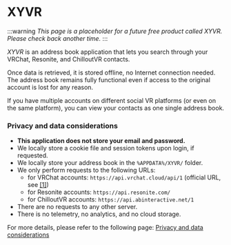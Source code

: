 # XYVR

:::warning
*This page is a placeholder for a future free product called XYVR. Please check back another time.*
:::

*XYVR* is an address book application that lets you search through your VRChat, Resonite, and ChilloutVR contacts.

Once data is retrieved, it is stored offline, no Internet connection needed.
The address book remains fully functional even if access to the original account is lost for any reason.

If you have multiple accounts on different social VR platforms (or even on the same platform), you can
view your contacts as one single address book.




### Privacy and data considerations

- **This application does not store your email and password.**
- We locally store a cookie file and session tokens upon login, if requested.
- We locally store your address book in the `%APPDATA%/XYVR/` folder.
- We only perform requests to the following URLs:
    - for VRChat accounts: `https://api.vrchat.cloud/api/1` (official URL, see [\[1\]](https://github.com/vrchatapi/specification/commit/558c0ca50202c45194a49d515f27e64f62079ba4#diff-5fa520d3bb34f9ae444cdbdf2b9eccff2361eb89a0cd3f4dba1e2e0fa9bba452R15))
    - for Resonite accounts: `https://api.resonite.com/`
    - for ChilloutVR accounts: `https://api.abinteractive.net/1`
- There are no requests to any other server.
- There is no telemetry, no analytics, and no cloud storage.

For more details, please refer to the following page: [Privacy and data considerations](./xyvr/privacy)
